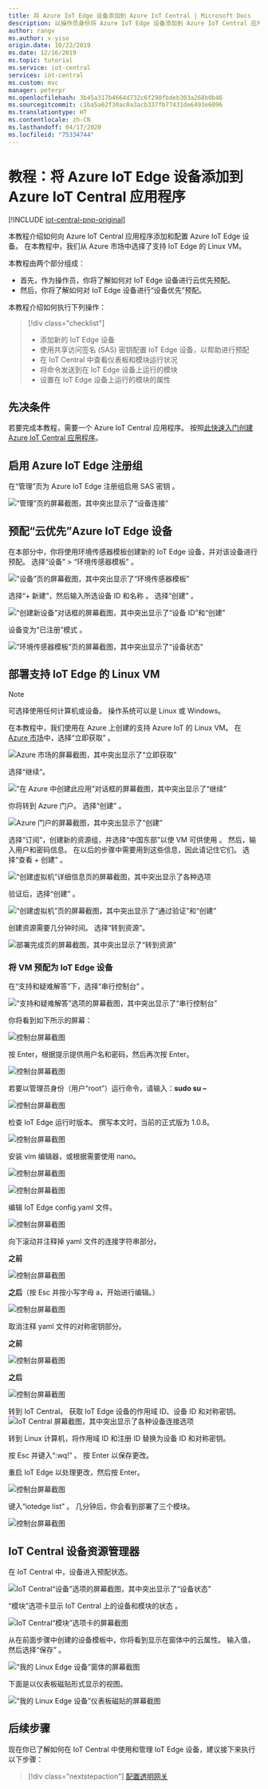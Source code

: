 ```yaml
---
title: 将 Azure IoT Edge 设备添加到 Azure IoT Central | Microsoft Docs
description: 以操作员身份将 Azure IoT Edge 设备添加到 Azure IoT Central 应用程序
author: rangv
ms.author: v-yiso
origin.date: 10/22/2019
ms.date: 12/16/2019
ms.topic: tutorial
ms.service: iot-central
services: iot-central
ms.custom: mvc
manager: peterpr
ms.openlocfilehash: 3b45a317b4664d732c6f290fbdeb303a268b0b46
ms.sourcegitcommit: c1ba5a62f30ac0a3acb337fb77431de6493e6096
ms.translationtype: HT
ms.contentlocale: zh-CN
ms.lasthandoff: 04/17/2020
ms.locfileid: "75334744"
---
```

# <a name="tutorial-add-an-azure-iot-edge-device-to-your-azure-iot-central-application"></a>教程：将 Azure IoT Edge 设备添加到 Azure IoT Central 应用程序

[!INCLUDE [iot-central-pnp-original](../../../includes/iot-central-pnp-original-note.md)]

本教程介绍如何向 Azure IoT Central 应用程序添加和配置 Azure IoT Edge 设备。 在本教程中，我们从 Azure 市场中选择了支持 IoT Edge 的 Linux VM。

本教程由两个部分组成：

* 首先，作为操作员，你将了解如何对 IoT Edge 设备进行云优先预配。
* 然后，你将了解如何对 IoT Edge 设备进行“设备优先”预配。

本教程介绍如何执行下列操作：

> [!div class="checklist"]
> * 添加新的 IoT Edge 设备
> * 使用共享访问签名 (SAS) 密钥配置 IoT Edge 设备，以帮助进行预配
> * 在 IoT Central 中查看仪表板和模块运行状况
> * 将命令发送到在 IoT Edge 设备上运行的模块
> * 设置在 IoT Edge 设备上运行的模块的属性

## <a name="prerequisites"></a>先决条件

若要完成本教程，需要一个 Azure IoT Central 应用程序。 按照[此快速入门创建 Azure IoT Central 应用程序](./quick-deploy-iot-central.md)。

## <a name="enable-azure-iot-edge-enrollment-group"></a>启用 Azure IoT Edge 注册组
在“管理”页为 Azure IoT Edge 注册组启用 SAS 密钥  。

![“管理”页的屏幕截图，其中突出显示了“设备连接”](./media/tutorial-add-edge-as-leaf-device/groupenrollment.png)

## <a name="provision-a-cloud-first-azure-iot-edge-device"></a>预配“云优先”Azure IoT Edge 设备  
在本部分中，你将使用环境传感器模板创建新的 IoT Edge 设备，并对该设备进行预配。 选择“设备” > “环境传感器模板”   。 

![“设备”页的屏幕截图，其中突出显示了“环境传感器模板”](./media/tutorial-add-edge-as-leaf-device/deviceexplorer.png)

选择“+ 新建”，然后输入所选设备 ID 和名称  。 选择“创建”  。

![“创建新设备”对话框的屏幕截图，其中突出显示了“设备 ID”和“创建”](./media/tutorial-add-edge-as-leaf-device/cfdevicecredentials.png)

设备变为“已注册”模式  。

![“环境传感器模板”页的屏幕截图，其中突出显示了“设备状态”](./media/tutorial-add-edge-as-leaf-device/cfregistered.png)

## <a name="deploy-an-iot-edge-enabled-linux-vm"></a>部署支持 IoT Edge 的 Linux VM

> [!NOTE]
> 可选择使用任何计算机或设备。 操作系统可以是 Linux 或 Windows。

在本教程中，我们使用在 Azure 上创建的支持 Azure IoT 的 Linux VM。 在 [Azure 市场](https://azuremarketplace.microsoft.com/en-us/marketplace/apps/microsoft_iot_edge.iot_edge_vm_ubuntu?tab=Overview)中，选择“立即获取”  。 

![Azure 市场的屏幕截图，其中突出显示了“立即获取”](./media/tutorial-add-edge-as-leaf-device/cfmarketplace.png)

选择“继续”。 

![“在 Azure 中创建此应用”对话框的屏幕截图，其中突出显示了“继续”](./media/tutorial-add-edge-as-leaf-device/cfmarketplacecontinue.png)


你将转到 Azure 门户。 选择“创建”  。

![Azure 门户的屏幕截图，其中突出显示了“创建”](./media/tutorial-add-edge-as-leaf-device/cfubuntu.png)

选择“订阅”，创建新的资源组，并选择“中国东部”以使 VM 可供使用   。 然后，输入用户和密码信息。 在以后的步骤中需要用到这些信息，因此请记住它们。 选择“查看 + 创建”  。

![“创建虚拟机”详细信息页的屏幕截图，其中突出显示了各种选项](./media/tutorial-add-edge-as-leaf-device/cfvm.png)

验证后，选择“创建”  。

![“创建虚拟机”页的屏幕截图，其中突出显示了“通过验证”和“创建”](./media/tutorial-add-edge-as-leaf-device/cfvmvalidated.png)

创建资源需要几分钟时间。 选择“转到资源”。 

![部署完成页的屏幕截图，其中突出显示了“转到资源”](./media/tutorial-add-edge-as-leaf-device/cfvmdeploymentcomplete.png)

### <a name="provision-vm-as-an-iot-edge-device"></a>将 VM 预配为 IoT Edge 设备 

在“支持和疑难解答”下，选择“串行控制台”   。

![“支持和疑难解答”选项的屏幕截图，其中突出显示了“串行控制台”](./media/tutorial-add-edge-as-leaf-device/cfserialconsole.png)

你将看到如下所示的屏幕：

![控制台屏幕截图](./media/tutorial-add-edge-as-leaf-device/cfconsole.png)

按 Enter，根据提示提供用户名和密码，然后再次按 Enter。 

![控制台屏幕截图](./media/tutorial-add-edge-as-leaf-device/cfconsolelogin.png)

若要以管理员身份（用户“root”）运行命令，请输入：**sudo su –**

![控制台屏幕截图](./media/tutorial-add-edge-as-leaf-device/cfsudo.png)

检查 IoT Edge 运行时版本。 撰写本文时，当前的正式版为 1.0.8。

![控制台屏幕截图](./media/tutorial-add-edge-as-leaf-device/cfconsoleversion.png)

安装 vim 编辑器，或根据需要使用 nano。 

![控制台屏幕截图](./media/tutorial-add-edge-as-leaf-device/cfconsolevim.png)

![控制台屏幕截图](./media/tutorial-add-edge-as-leaf-device/cfvim.png)

编辑 IoT Edge config.yaml 文件。

![控制台屏幕截图](./media/tutorial-add-edge-as-leaf-device/cfconsoleconfig.png)

向下滚动并注释掉 yaml 文件的连接字符串部分。 

**之前**

![控制台屏幕截图](./media/tutorial-add-edge-as-leaf-device/cfmanualprovisioning.png)

**之后**（按 Esc 并按小写字母 a，开始进行编辑。）

![控制台屏幕截图](./media/tutorial-add-edge-as-leaf-device/cfmanualprovisioningcomments.png)

取消注释 yaml 文件的对称密钥部分。 

**之前**

![控制台屏幕截图](./media/tutorial-add-edge-as-leaf-device/cfconsolesymmcomments.png)

**之后**

![控制台屏幕截图](./media/tutorial-add-edge-as-leaf-device/cfconsolesymmuncomments.png)

转到 IoT Central。 获取 IoT Edge 设备的作用域 ID、设备 ID 和对称密钥。
![IoT Central 屏幕截图，其中突出显示了各种设备连接选项](./media/tutorial-add-edge-as-leaf-device/cfdeviceconnect.png)

转到 Linux 计算机，将作用域 ID 和注册 ID 替换为设备 ID 和对称密钥。

按 Esc 并键入“:wq!”  。 按 Enter 以保存更改。

重启 IoT Edge 以处理更改，然后按 Enter。

![控制台屏幕截图](./media/tutorial-add-edge-as-leaf-device/cfrestart.png)

键入“iotedge list”  。 几分钟后，你会看到部署了三个模块。

![控制台屏幕截图](./media/tutorial-add-edge-as-leaf-device/cfconsolemodulelist.png)


## <a name="iot-central-device-explorer"></a>IoT Central 设备资源管理器 

在 IoT Central 中，设备进入预配状态。

![IoT Central“设备”选项的屏幕截图，其中突出显示了“设备状态”](./media/tutorial-add-edge-as-leaf-device/cfprovisioned.png)

“模块”选项卡显示 IoT Central 上的设备和模块的状态  。 

![IoT Central“模块”选项卡的屏幕截图](./media/tutorial-add-edge-as-leaf-device/cfiotcmodulestatus.png)


从在前面步骤中创建的设备模板中，你将看到显示在窗体中的云属性。 输入值，然后选择“保存”  。 

![“我的 Linux Edge 设备”窗体的屏幕截图](./media/tutorial-add-edge-as-leaf-device/deviceinfo.png)

下面是以仪表板磁贴形式显示的视图。

![“我的 Linux Edge 设备”仪表板磁贴的屏幕截图](./media/tutorial-add-edge-as-leaf-device/dashboard.png)

## <a name="next-steps"></a>后续步骤

现在你已了解如何在 IoT Central 中使用和管理 IoT Edge 设备，建议接下来执行以下步骤：

<!-- Next how-tos in the sequence -->

> [!div class="nextstepaction"]
> [配置透明网关](../../iot-edge/how-to-create-transparent-gateway.md)
